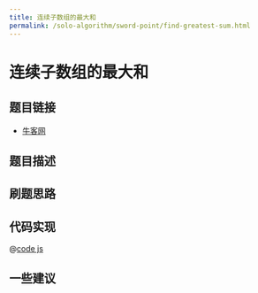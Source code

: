 ```yaml
---
title: 连续子数组的最大和
permalink: /solo-algorithm/sword-point/find-greatest-sum.html
---
```


# 连续子数组的最大和

## 题目链接

- [牛客网]()

## 题目描述

## 刷题思路

## 代码实现

@[code js](@algorithm/sword-point/动态规划/findGreatestSumOfSubArray.js)

## 一些建议
